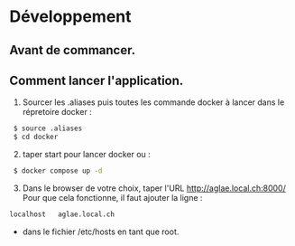 # Développement
## Avant de commancer.
## Comment lancer l'application.
1. Sourcer les .aliases puis toutes les commande docker à lancer dans le répretoire docker : 
```bash
 $ source .aliases
 $ cd docker
```
2. taper start pour lancer docker ou :
```bash
 $ docker compose up -d
```
3. Dans le browser de votre choix, taper l'URL http://aglae.local.ch:8000/ \
Pour que cela fonctionne, il faut ajouter la ligne :
```bash
localhost   aglae.local.ch
```
- dans le fichier /etc/hosts en tant que root.
